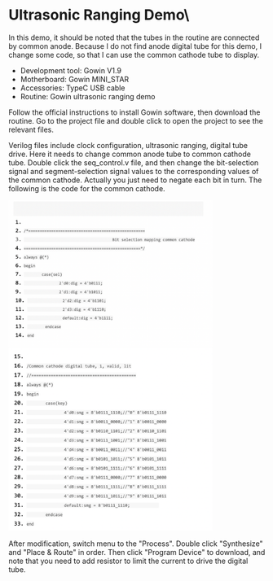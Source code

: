 # Ultrasonic Ranging Demo\

In this demo, it should be noted that the tubes in the routine are connected by
common anode. Because I do not find anode digital tube for this demo, I
change some code, so that I can use the common cathode tube to display.
 
* Development tool: Gowin V1.9
* Motherboard: Gowin MINI_STAR
* Accessories: TypeC USB cable
* Routine: Gowin ultrasonic ranging demo

Follow the official instructions to install Gowin software, then download the
routine. Go to the project file and double click to open the project to see the
relevant files.

Verilog files include clock configuration, ultrasonic ranging, digital tube drive.
Here it needs to change common anode tube to common cathode tube.
Double click the seq_control.v file, and then change the bit-selection signal
and segment-selection signal values to the corresponding values of the
common cathode. Actually you just need to negate each bit in turn. The
following is the code for the common cathode.

<img src="/projects/Ultrasonic Ranging Demo/pic/Ultrasonic pic (1).png" width= "400">

<img src="/projects/Ultrasonic Ranging Demo/pic/Ultrasonic pic (2).png" width= "400">

After modification, switch menu to the "Process". Double click "Synthesize"
 and "Place & Route" in order.
 Then click "Program Device" to download, and note that you need to add
 resistor to limit the current to drive the digital tube.
